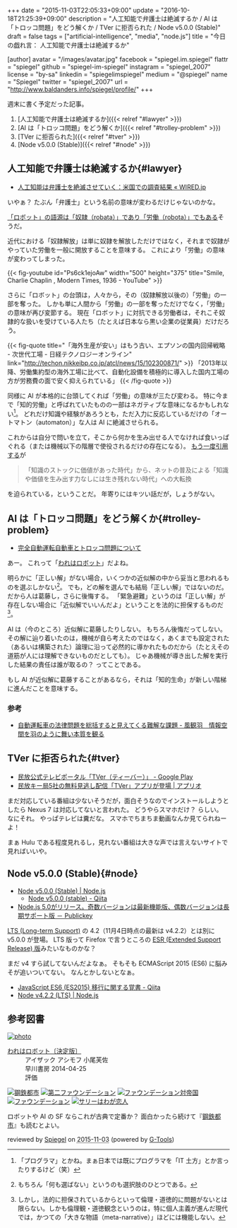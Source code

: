 +++
date = "2015-11-03T22:05:33+09:00"
update = "2016-10-18T21:25:39+09:00"
description = "人工知能で弁護士は絶滅するか / AI は「トロッコ問題」をどう解くか / TVer に拒否られた / Node v5.0.0 (Stable)"
draft = false
tags = ["artificial-intelligence", "media", "node.js"]
title = "今日の戯れ言： 人工知能で弁護士は絶滅するか"

[author]
  avatar = "/images/avatar.jpg"
  facebook = "spiegel.im.spiegel"
  flattr = "spiegel"
  github = "spiegel-im-spiegel"
  instagram = "spiegel_2007"
  license = "by-sa"
  linkedin = "spiegelimspiegel"
  medium = "@spiegel"
  name = "Spiegel"
  twitter = "spiegel_2007"
  url = "http://www.baldanders.info/spiegel/profile/"
+++

週末に書く予定だった記事。

1. [人工知能で弁護士は絶滅するか]({{< relref "#lawyer" >}})
1. [AI は「トロッコ問題」をどう解くか]({{< relref "#trolley-problem" >}})
1. [TVer に拒否られた]({{< relref "#tver" >}})
1. [Node v5.0.0 (Stable)]({{< relref "#node" >}})

## 人工知能で弁護士は絶滅するか{#lawyer}

- [人工知能は弁護士を絶滅させていく：米国での調査結果 « WIRED.jp](http://wired.jp/2015/10/28/computers-replacing-lawyers/)

いやぁ？ たぶん「弁護士」という名前の意味が変わるだけじゃないのかな。

[「ロボット」の語源は「奴隷（robata）」であり「労働（robota）」でもある](https://wirelesswire.jp/2015/10/47216/)そうだ。

近代における「奴隷解放」は単に奴隷を解放しただけではなく，それまで奴隷がやっていた労働を一般に開放することを意味する。
これにより「労働」の意味が変わってしまった。

{{< fig-youtube id="Ps6ck1ejoAw" width="500" height="375" title="Smile, Charlie Chaplin , Modern Times, 1936 - YouTube" >}}

さらに「ロボット」の台頭は，人々から，その（奴隷解放以後の）「労働」の一部を奪った。
しかも単に人間から「労働」の一部を奪っただけでなく，「労働」の意味が再び変節する。
現在「ロボット」に対抗できる労働者は，それこそ奴隷的な扱いを受けている人たち（たとえば日本なら黒い企業の従業員）だけだろう。

{{< fig-quote title="「海外生産が安い」はもう古い、エプソンの国内回帰戦略 - 次世代工場 - 日経テクノロジーオンライン" link="http://techon.nikkeibp.co.jp/atcl/news/15/102300871/" >}}
「2013年以降、労働集約型の海外工場に比べて、自動化設備を積極的に導入した国内工場の方が労務費の面で安く抑えられている」
{{< /fig-quote >}}

同様に AI が本格的に台頭してくれば「労働」の意味が三たび変わる。
特に今まで「知的労働」と呼ばれていたものの一部はネガティブな意味になるかもしれない[^a]。
どれだけ知識や経験があろうとも，ただ入力に反応しているだけの「オートマトン（automaton）」な人は AI に絶滅させられる。

[^a]: 「プログラマ」とかね。まぁ日本では既にプログラマを「IT 土方」とか言ったりするけど（笑）

これからは自分で問いを立て，そこから何かを生み出せる人でなければ食いっぱぐれる（または機械以下の階層で使役されるだけの存在になる）。
[もう一度引用する](https://medium.com/@spiegel/-8fcccfb661 "続ける（続いてる）だけではダメ — Medium")が

> 「知識のストックに価値があった時代」から、ネットの普及による「知識や価値を生み出す力なしには生き残れない時代」への大転換

を迫られている，ということだ。
年寄りにはキツい話だが，しょうがない。

## AI は「トロッコ問題」をどう解くか{#trolley-problem}

- [完全自動運転自動車とトロッコ問題について](http://blogos.com/article/142284/)

あー。
これって「[われはロボット](http://www.amazon.co.jp/exec/obidos/ASIN/B00O1VK072/baldandersinf-22/)」だよね。

明らかに「正しい解」がない場合，いくつかの近似解の中から妥当と思われるものを選ぶしかない[^b]。
でも，どの解を選んでも結局「正しい解」ではないのだ。
だから人は葛藤し，さらに後悔する。
「緊急避難」というのは「正しい解」が存在しない場合に「近似解でいいんだよ」ということを法的に担保するものだ[^c]。

[^b]: もちろん「何も選ばない」というのも選択肢のひとつである。
[^c]: しかし，法的に担保されているからといって倫理・道徳的に問題がないとは限らない。しかも倫理観・道徳観念というのは，特に個人主義が進んだ現代では，かつての「大きな物語（meta-narrative）」ほどには機能しない。

AI は（今のところ）近似解に葛藤したりしない。
もちろん後悔だってしない。
その解に辿り着いたのは，機械が自ら考えたのではなく，あくまでも設定された（あるいは構築された）論理に沿って必然的に導かれたものだから（たとえその道筋が人には理解できないものだとしても）。
じゃあ機械が導き出した解を実行した結果の責任は誰が取るの？ ってことである。

もし AI が近似解に葛藤することがあるなら，それは「知的生命」が新しい階梯に進んだことを意味する。

### 参考

- [自動運転車の法律問題を総括すると見えてくる難解な課題 - 風観羽　情報空間を羽のように舞い本質を観る](http://d.hatena.ne.jp/ta26/20151104)

## TVer に拒否られた{#tver}

- [民放公式テレビポータル「TVer（ティーバー）」 - Google Play](https://play.google.com/store/apps/details?id=jp.hamitv.hamiand1)
- [民放キー局5社の無料見逃し配信「TVer」アプリが登場 | アプリオ](http://appllio.com/20151026-7241-tver-app)

まだ対応している番組は少ないそうだが，面白そうなのでインストールしようとしたら Nexus 7 は対応してないと言われた。
どうやらスマホだけ？ らしい。
なにそれ。
やっぱテレビは糞だな。
スマホでちまちま動画なんか見てられねーよ！

まぁ Hulu である程度見れるし，見れない番組は大きな声では言えないサイトで見ればいいや。

## Node v5.0.0 (Stable){#node}

- [Node v5.0.0 (Stable) | Node.js](https://nodejs.org/en/blog/release/v5.0.0/)
    - [Node v5.0.0 (stable) - Qiita](http://qiita.com/zakiko/items/f1e6db17e243667b8513)
- [Node.js 5.0がリリース。奇数バージョンは最新機能版、偶数バージョンは長期サポート版 － Publickey](http://www.publickey1.jp/blog/15/nodejs_50.html)

[LTS (Long-term Support)](https://github.com/nodejs/LTS/) の 4.2（11月4日時点の最新は v4.2.2）とは別に v5.0.0 が登場。
LTS 版って Firefox で言うところの [ESR (Extended Support Release) 版](http://www.mozilla.jp/business/downloads/)みたいなものかな？

まだ v4 すら試してないんだよなぁ。
そもそも ECMAScript 2015 (ES6) に脳みそが追いついてない。
なんとかしないとなぁ。

- [JavaScript ES6 (ES2015) 移行に関する覚書 - Qiita](http://qiita.com/LightSpeedC/items/9dd46c456e7bbdb1c857)
- [Node v4.2.2 (LTS) | Node.js](https://nodejs.org/en/blog/release/v4.2.2/)

## 参考図書

<div class="hreview" ><a class="item url" href="http://www.amazon.co.jp/exec/obidos/ASIN/B00O1VK072/baldandersinf-22/"><img src="http://ecx.images-amazon.com/images/I/51UzGYXJ70L._SL160_.jpg" alt="photo" class="photo"  /></a><dl ><dt class="fn"><a class="item url" href="http://www.amazon.co.jp/exec/obidos/ASIN/B00O1VK072/baldandersinf-22/">われはロボット〔決定版〕</a></dt><dd>アイザック アシモフ 小尾芙佐 </dd><dd>早川書房 2014-04-25</dd><dd>評価<abbr class="rating" title="4"><img src="http://g-images.amazon.com/images/G/01/detail/stars-4-0.gif" alt="" /></abbr> </dd></dl><p class="similar"><a href="http://www.amazon.co.jp/exec/obidos/ASIN/B00O2O7JFY/baldandersinf-22/" target="_top"><img src="http://images.amazon.com/images/P/B00O2O7JFY.09._SCTHUMBZZZ_.jpg"  alt="鋼鉄都市"  /></a> <a href="http://www.amazon.co.jp/exec/obidos/ASIN/B00N4FBCR8/baldandersinf-22/" target="_top"><img src="http://images.amazon.com/images/P/B00N4FBCR8.09._SCTHUMBZZZ_.jpg"  alt="第二ファウンデーション"  /></a> <a href="http://www.amazon.co.jp/exec/obidos/ASIN/B00N4FBCUU/baldandersinf-22/" target="_top"><img src="http://images.amazon.com/images/P/B00N4FBCUU.09._SCTHUMBZZZ_.jpg"  alt="ファウンデーション対帝国"  /></a> <a href="http://www.amazon.co.jp/exec/obidos/ASIN/B00N4FBCO6/baldandersinf-22/" target="_top"><img src="http://images.amazon.com/images/P/B00N4FBCO6.09._SCTHUMBZZZ_.jpg"  alt="ファウンデーション"  /></a> <a href="http://www.amazon.co.jp/exec/obidos/ASIN/B00N4FBCQO/baldandersinf-22/" target="_top"><img src="http://images.amazon.com/images/P/B00N4FBCQO.09._SCTHUMBZZZ_.jpg"  alt="サリーはわが恋人"  /></a> </p>
<p class="description">ロボットや AI の SF ならこれが古典で定番か？ 面白かったら続けて『<a href="http://www.amazon.co.jp/exec/obidos/ASIN/B00O2O7JFY/baldandersinf-22/">鋼鉄都市</a>』も読むとよい。</p>
<p class="gtools" >reviewed by <a href='#maker' class='reviewer'>Spiegel</a> on <abbr class="dtreviewed" title="2015-11-03">2015-11-03</abbr> (powered by <a href="http://www.goodpic.com/mt/aws/index.html" >G-Tools</a>)</p>
</div>
